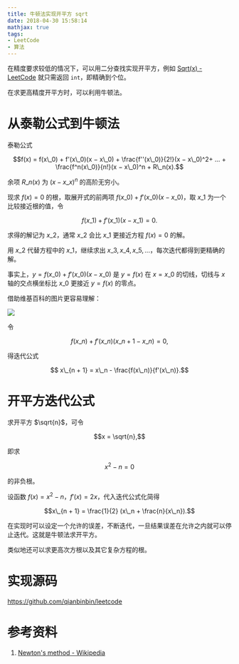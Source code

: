```yaml
---
title: 牛顿法实现开平方 sqrt
date: 2018-04-30 15:58:14
mathjax: true
tags:
- LeetCode
- 算法
---
```


在精度要求较低的情况下，可以用二分查找实现开平方，例如 [Sqrt(x) - LeetCode](https://leetcode.com/problems/sqrtx/) 就只需返回 `int`，即精确到个位。

在求更高精度开平方时，可以利用牛顿法。

<!-- more -->

# 从泰勒公式到牛顿法

泰勒公式

$$f(x) = f(x\_0) + f'(x\_0)(x − x\_0) + \frac{f''(x\_0)}{2!}(x − x\_0)^2+ ... + \frac{f^n(x\_0)}{n!}(x − x\_0)^n + R\_n(x).$$

余项 $R\_n(x)$ 为 $(x - x\_x)^n$ 的高阶无穷小。

现求 $f(x) = 0$ 的根，取展开式的前两项 $f(x\_0) + f'(x\_0)(x - x\_0)$，取 $x\_1$ 为一个比较接近根的值，令

$$f(x\_1) + f'(x\_1)(x - x\_1) = 0.$$

求得的解记为 $x\_2$，通常 $x\_2$ 会比 $x\_1$ 更接近方程 $f(x) = 0$ 的解。

用 $x\_2$ 代替方程中的 $x\_1$，继续求出 $x\_3, x\_4, x\_5, ...$，每次迭代都得到更精确的解。

事实上，$y = f(x\_0) + f'(x\_0)(x - x\_0)$ 是 $y = f(x)$ 在 $x = x\_0$ 的切线，切线与 $x$ 轴的交点横坐标比 $x\_0$ 更接近 $y = f(x)$ 的零点。

借助维基百科的图片更容易理解：

![](https://upload.wikimedia.org/wikipedia/commons/e/e0/NewtonIteration_Ani.gif)

令

$$f(x\_n) + f'(x\_n)(x\_{n + 1} - x\_n) = 0,$$

得迭代公式

$$ x\_{n + 1} = x\_n - \frac{f(x\_n)}{f'(x\_n)}.$$

# 开平方迭代公式

求开平方 $\sqrt{n}$，可令

$$x = \sqrt{n},$$

即求

$$x^2 - n = 0$$

的非负根。

设函数 $f(x) = x^2 - n$，$f'(x) = 2x$，代入迭代公式化简得

$$x\_{n + 1} = \frac{1}{2} (x\_n + \frac{n}{x\_n}).$$

在实现时可以设定一个允许的误差，不断迭代，一旦结果误差在允许之内就可以停止迭代。这就是牛顿法求开平方。

类似地还可以求更高次方根以及其它复杂方程的根。

# 实现源码

<https://github.com/qianbinbin/leetcode>

# 参考资料

1. [Newton's method - Wikipedia](https://en.wikipedia.org/wiki/Newton%27s_method)
